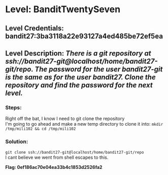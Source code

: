 # Level: BanditTwentySeven
  ## Level Credentials: bandit27:3ba3118a22e93127a4ed485be72ef5ea
## Level Description: *There is a git repository at ssh://bandit27-git@localhost/home/bandit27-git/repo. The password for the user bandit27-git is the same as for the user bandit27. Clone the repository and find the password for the next level.*

### Steps:
Right off the bat, I know I need to git clone the repository     
I'm going to go ahead and make a new temp directory to clone it into: `mkdir /tmp/mili102 && cd /tmp/mili102`    
### Solution:
`git clone ssh://bandit27-git@localhost/home/bandit27-git/repo`  
I cant believe we went from shell escapes to this.  


**Flag: 0ef186ac70e04ea33b4c1853d2526fa2**
